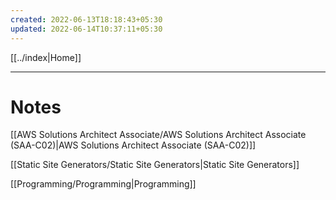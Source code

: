```yaml
---
created: 2022-06-13T18:18:43+05:30
updated: 2022-06-14T10:37:11+05:30
---
```

[[../index|Home]]

---
# Notes
[[AWS Solutions Architect Associate/AWS Solutions Architect Associate (SAA-C02)|AWS Solutions Architect Associate (SAA-C02)]]

[[Static Site Generators/Static Site Generators|Static Site Generators]]

[[Programming/Programming|Programming]]